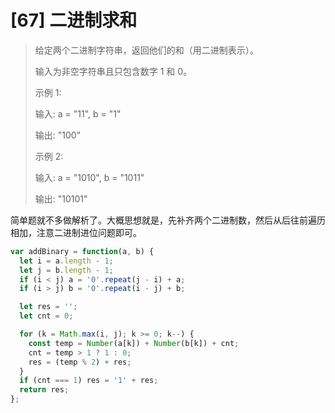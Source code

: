 # [67] 二进制求和

> 给定两个二进制字符串，返回他们的和（用二进制表示）。
>
> 输入为非空字符串且只包含数字 1 和 0。
>
> 示例 1:
>
> 输入: a = "11", b = "1"
>
> 输出: "100"
>
> 示例 2:
>
> 输入: a = "1010", b = "1011"
>
> 输出: "10101"

简单题就不多做解析了。大概思想就是，先补齐两个二进制数，然后从后往前遍历相加，注意二进制进位问题即可。

```js
var addBinary = function(a, b) {
  let i = a.length - 1;
  let j = b.length - 1;
  if (i < j) a = '0'.repeat(j - i) + a;
  if (i > j) b = '0'.repeat(i - j) + b;

  let res = '';
  let cnt = 0;

  for (k = Math.max(i, j); k >= 0; k--) {
    const temp = Number(a[k]) + Number(b[k]) + cnt;
    cnt = temp > 1 ? 1 : 0;
    res = (temp % 2) + res;
  }
  if (cnt === 1) res = '1' + res;
  return res;
};
```
